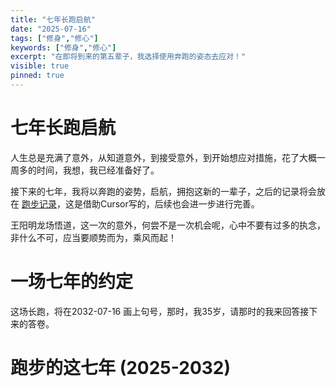 ```yaml
---
title: "七年长跑启航"
date: "2025-07-16"
tags: ["修身","修心"]
keywords: ["修身","修心"]
excerpt: "在即将到来的第五辈子，我选择使用奔跑的姿态去应对！"
visible: true
pinned: true
---
```


# 七年长跑启航
人生总是充满了意外，从知道意外，到接受意外，到开始想应对措施，花了大概一周多的时间，我想，我已经准备好了。

接下来的七年，我将以奔跑的姿势，启航，拥抱这新的一辈子，之后的记录将会放在 [跑步记录](https://lizhemin15.github.io/?section=run)，这是借助Cursor写的，后续也会进一步进行完善。

王阳明龙场悟道，这一次的意外，何尝不是一次机会呢，心中不要有过多的执念，非什么不可，应当要顺势而为，乘风而起！

# 一场七年的约定
这场长跑，将在2032-07-16 画上句号，那时，我35岁，请那时的我来回答接下来的答卷。


# 跑步的这七年 (2025-2032)